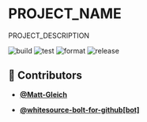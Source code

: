 <!-- DO NOT REMOVE - contributor_list:data:start:["Matt-Gleich", "whitesource-bolt-for-github[bot]"]:end -->

# PROJECT_NAME

PROJECT_DESCRIPTION

![build](https://github.com/Matt-Gleich/PROJECT_NAME/workflows/build/badge.svg)
![test](https://github.com/Matt-Gleich/PROJECT_NAME/workflows/test/badge.svg)
![format](https://github.com/Matt-Gleich/PROJECT_NAME/workflows/format/badge.svg)
![release](https://github.com/Matt-Gleich/PROJECT_NAME/workflows/release/badge.svg)

<!-- DO NOT REMOVE - contributor_list:start -->

## 👥 Contributors

- **[@Matt-Gleich](https://github.com/Matt-Gleich)**

- **[@whitesource-bolt-for-github[bot]](https://github.com/apps/whitesource-bolt-for-github)**

<!-- DO NOT REMOVE - contributor_list:end -->
